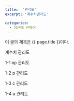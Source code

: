 ```yaml
---
title:  "관리도"
excerpt: "계수치관리도"

categories:
  - 생산에 관하여
---
```


이 글의 제목은 {{ page.title }}이다.

계수치 관리도

1-1 np 관리도

1-2 p 관리도

1-3 c 관리도

1-4 u 관리도
